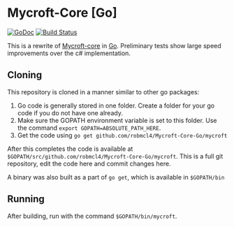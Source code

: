 Mycroft-Core [Go]
=================

[![GoDoc](https://godoc.org/github.com/robmcl4/Mycroft-Core-Go?status.png)](https://godoc.org/github.com/robmcl4/Mycroft-Core-Go) [![Build Status](https://travis-ci.org/robmcl4/Mycroft-Core-Go.svg?branch=master)](https://travis-ci.org/robmcl4/Mycroft-Core-Go)

This is a rewrite of [Mycroft-core](https://github.com/rit-sse-mycroft/core/)
in [Go](http://golang.org/). Preliminary tests show large speed improvements
over the c# implementation.


Cloning
--------

This repository is cloned in a manner similar to other go packages:

1. Go code is generally stored in one folder. Create a folder for your
   go code if you do not have one already.
2. Make sure the GOPATH environment variable is set to this folder.
   Use the command `export GOPATH=ABSOLUTE_PATH_HERE`.
3. Get the code using `go get github.com/robmcl4/Mycroft-Core-Go/mycroft`

After this completes the code is available at `$GOPATH/src/github.com/robmcl4/Mycroft-Core-Go/mycroft`.
This is a full git repository, edit the code here and commit changes here.

A binary was also built as a part of `go get`, which is available in `$GOPATH/bin`

Running
-------

After building, run with the command `$GOPATH/bin/mycroft`.
